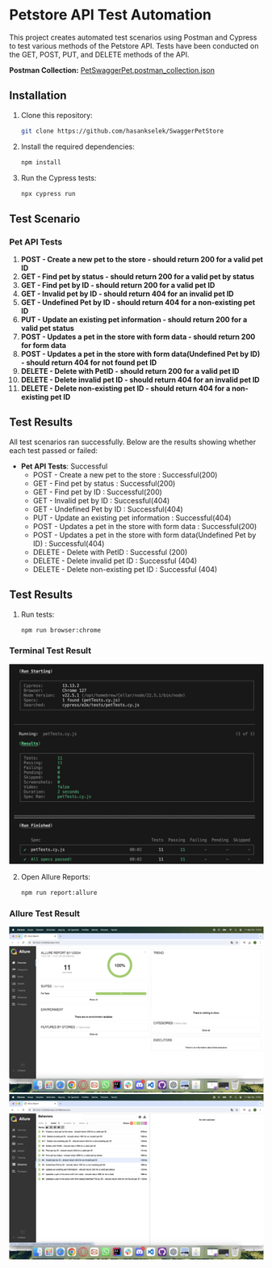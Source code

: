 # Petstore API Test Automation
This project creates automated test scenarios using Postman and Cypress to test various methods of the Petstore API. 
Tests have been conducted on the GET, POST, PUT, and DELETE methods of the API.

**Postman Collection:** [PetSwaggerPet.postman_collection.json](https://github.com/hasankselek/SwaggerPetStore/blob/main/PetSwaggerPet.postman_collection.json)

## Installation

1. Clone this repository:
    ```bash
    git clone https://github.com/hasankselek/SwaggerPetStore
    ```

2. Install the required dependencies:
    ```bash
    npm install
    ```

3. Run the Cypress tests:
    ```bash
    npx cypress run
    ```
## Test Scenario

### Pet API Tests
1. **POST - Create a new pet to the store - should return 200 for a valid pet ID**
2. **GET - Find pet by status - should return 200 for a valid pet by status**
3. **GET - Find pet by ID - should return 200 for a valid pet ID**
4. **GET - Invalid pet by ID - should return 404 for an invalid pet ID**
4. **GET - Undefined Pet by ID - should return 404 for a non-existing pet ID**
5. **PUT - Update an existing pet information - should return 200 for a valid pet status**
6. **POST - Updates a pet in the store with form data - should return 200 for form data**
7. **POST - Updates a pet in the store with form data(Undefined Pet by ID) - should return 404 for not found pet ID**
8. **DELETE - Delete with PetID - should return 200 for a valid pet ID**
9. **DELETE - Delete invalid pet ID - should return 404 for an invalid pet ID**
10. **DELETE - Delete non-existing pet ID - should return 404 for a non-existing pet ID**

## Test Results

All test scenarios ran successfully. Below are the results showing whether each test passed or failed:

- **Pet API Tests**: Successful
    - POST - Create a new pet to the store : Successful(200)
    - GET - Find pet by status : Successful(200)
    - GET - Find pet by ID : Successful(200)
    - GET - Invalid pet by ID : Successful(404)
    - GET - Undefined Pet by ID : Successful(404)
    - PUT - Update an existing pet information : Successful(404)
    - POST - Updates a pet in the store with form data : Successful(200)
    - POST - Updates a pet in the store with form data(Undefined Pet by ID) : Successful(404)
    - DELETE - Delete with PetID : Successful (200)
    - DELETE - Delete invalid pet ID : Successful (404)
    - DELETE - Delete non-existing pet ID : Successful (404)


## Test Results    

1. Run tests:
    ```bash
    npm run browser:chrome
    ```

### Terminal Test Result

![Test Result.png](https://github.com/hasankselek/SwaggerPetStore/blob/main/TestsScreenshots/Test%20Result.png)

2. Open Allure Reports:
    ```bash
    npm run report:allure
    ```    

### Allure Test Result

![AllureReports1.png](https://github.com/hasankselek/SwaggerPetStore/blob/main/TestsScreenshots/AllureReports1.png)    
![AllureReports2.png](https://github.com/hasankselek/SwaggerPetStore/blob/main/TestsScreenshots/AllureReports2.png)  


